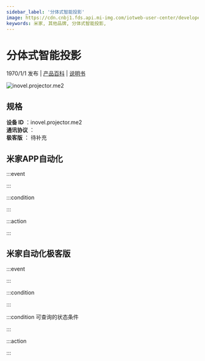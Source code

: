 ```yaml
---
sidebar_label: '分体式智能投影'
image: https://cdn.cnbj1.fds.api.mi-img.com/iotweb-user-center/developer_1678870889724GgnhcDQB.png?GalaxyAccessKeyId=AKVGLQWBOVIRQ3XLEW&Expires=9223372036854775807&Signature=hEagLc9rAYxBP8Nbu+JtjUcQwY8=
keywords: 米家, 其他品牌, 分体式智能投影, 
---
```

# 分体式智能投影

1970/1/1 发布 | [产品百科](https://home.mi.com/webapp/content/baike/product/index.html?model=inovel.projector.me2/) | [说明书](https://home.mi.com/views/introduction.html?model=inovel.projector.me2&region=cn)

![inovel.projector.me2](https://cdn.cnbj1.fds.api.mi-img.com/iotweb-user-center/developer_1678870889724GgnhcDQB.png?GalaxyAccessKeyId=AKVGLQWBOVIRQ3XLEW&Expires=9223372036854775807&Signature=hEagLc9rAYxBP8Nbu+JtjUcQwY8=)

## 规格  
> 
**设备 ID** ：inovel.projector.me2  
**通讯协议** ：  
**极客版**  ： 待补充 


## 米家APP自动化  

:::event  

:::

:::condition  

:::

:::action   

:::

## 米家自动化极客版  

:::event  

:::

:::condition  

:::

:::condition 可查询的状态条件  

:::

:::action  

:::

        

